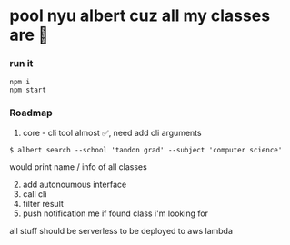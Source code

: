 # pool nyu albert cuz all my classes are 💩

### run it
```
npm i
npm start
```

### Roadmap

1. core - cli tool almost ✅, need add cli arguments
```
$ albert search --school 'tandon grad' --subject 'computer science'
```

would print name / info of all classes


2. add autonoumous interface
  1. call cli
  2. filter result
  3. push notification me if found class i'm looking for

all stuff should be serverless to be deployed to aws lambda
